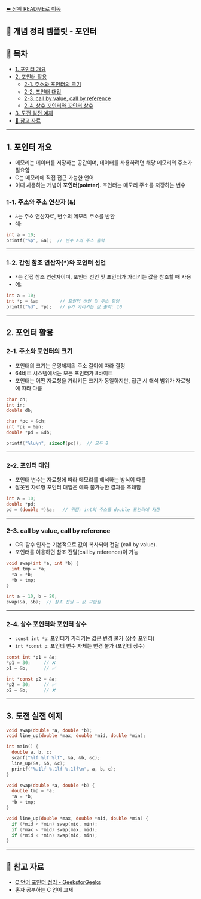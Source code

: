 [⬅️ 상위 README로 이동](../README.md)

## 📘 개념 정리 템플릿 - 포인터

## 📌 목차

* [1. 포인터 개요](#1-포인터-개요)
* [2. 포인터 활용](#2-포인터-활용)
    * [2-1. 주소와 포인터의 크기](#2-1-주소와-포인터의-크기)
    * [2-2. 포인터 대입](#2-2-포인터-대입)
    * [2-3. call by value, call by reference](#2-3-call-by-value-call-by-reference)
    * [2-4. 상수 포인터와 포인터 상수](#2-4-상수-포인터와-포인터-상수)
* [3. 도전 실전 예제](#3-도전-실전-예제)
* [📌 참고 자료](#-참고-자료)

---

## **1. 포인터 개요**

- 메모리는 데이터를 저장하는 공간이며, 데이터를 사용하려면 해당 메모리의 주소가 필요함
- C는 메모리에 직접 접근 가능한 언어
- 이때 사용하는 개념이 **포인터(pointer)**. 포인터는 메모리 주소를 저장하는 변수

### **1-1. 주소와 주소 연산자 (&)**

- `&`는 주소 연산자로, 변수의 메모리 주소를 반환
- 예:

```c
int a = 10;
printf("%p", &a);  // 변수 a의 주소 출력
```

---

### **1-2. 간접 참조 연산자(*)와 포인터 선언**

- `*`는 간접 참조 연산자이며, 포인터 선언 및 포인터가 가리키는 값을 참조할 때 사용
- 예:

```c
int a = 10;
int *p = &a;        // 포인터 선언 및 주소 할당
printf("%d", *p);   // p가 가리키는 값 출력: 10
```

---

## **2. 포인터 활용**

### **2-1. 주소와 포인터의 크기**

- 포인터의 크기는 운영체제의 주소 길이에 따라 결정
- 64비트 시스템에서는 모든 포인터가 8바이트
- 포인터는 어떤 자료형을 가리키든 크기가 동일하지만, 접근 시 해석 범위가 자료형에 따라 다름

```c
char ch;
int in;
double db;

char *pc = &ch;
int *pi = &in;
double *pd = &db;

printf("%lu\n", sizeof(pc));  // 모두 8
```

---

### **2-2. 포인터 대입**

- 포인터 변수는 자료형에 따라 메모리를 해석하는 방식이 다름
- 잘못된 자료형 포인터 대입은 예측 불가능한 결과를 초래함

```c
int a = 10;
double *pd;
pd = (double *)&a;   // 위험: int의 주소를 double 포인터에 저장
```

---

### **2-3. call by value, call by reference**

- C의 함수 인자는 기본적으로 값이 복사되어 전달 (call by value).
- 포인터를 이용하면 참조 전달(call by reference)이 가능

```c
void swap(int *a, int *b) {
  int tmp = *a;
  *a = *b;
  *b = tmp;
}

int a = 10, b = 20;
swap(&a, &b);  // 참조 전달 → 값 교환됨
```

---

### **2-4. 상수 포인터와 포인터 상수**

- `const int *p`: 포인터가 가리키는 값은 변경 불가 (상수 포인터)
- `int *const p`: 포인터 변수 자체는 변경 불가 (포인터 상수)

```c
const int *p1 = &a;
*p1 = 30;     // ❌
p1 = &b;      // ✅

int *const p2 = &a;
*p2 = 30;     // ✅
p2 = &b;      // ❌
```

---

## **3. 도전 실전 예제**

```c
void swap(double *a, double *b);
void line_up(double *max, double *mid, double *min);

int main() {
  double a, b, c;
  scanf("%lf %lf %lf", &a, &b, &c);
  line_up(&a, &b, &c);
  printf("%.1lf %.1lf %.1lf\n", a, b, c);
}

void swap(double *a, double *b) {
  double tmp = *a;
  *a = *b;
  *b = tmp;
}

void line_up(double *max, double *mid, double *min) {
  if (*mid < *min) swap(mid, min);
  if (*max < *mid) swap(max, mid);
  if (*mid < *min) swap(mid, min);
}
```

---

## 📌 참고 자료

- [C 언어 포인터 정리 - GeeksforGeeks](https://www.geeksforgeeks.org/pointers-in-c/)
- 혼자 공부하는 C 언어 교재

